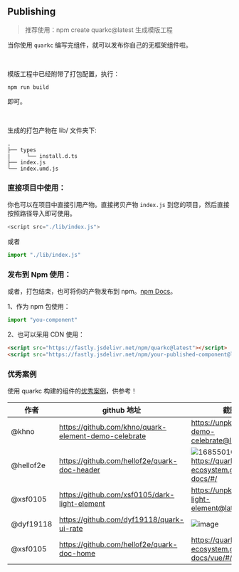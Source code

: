 ## Publishing

> 推荐使用：npm create quarkc@latest 生成模版工程

当你使用 `quarkc` 编写完组件，就可以发布你自己的无框架组件啦。

<br/>

模版工程中已经附带了打包配置，执行：

```shell
npm run build
```
即可。

<br />

生成的打包产物在 lib/ 文件夹下:

```tree
.
├── types
|     └── install.d.ts
├── index.js
└── index.umd.js
```

### 直接项目中使用：

你也可以在项目中直接引用产物。直接拷贝产物 `index.js` 到您的项目，然后直接按照路径导入即可使用。

```js
<script src="./lib/index.js">
```

或者

```js
import "./lib/index.js"
```

### 发布到 Npm 使用：

或者，打包结束，也可将你的产物发布到 npm。[npm Docs](https://docs.npmjs.com/packages-and-modules/contributing-packages-to-the-registry)。

1、作为 npm 包使用：

```js
import "you-component"
```

2、也可以采用 CDN 使用：

```html
<script src="https://fastly.jsdelivr.net/npm/quarkc@latest"></script>
<script src="https://fastly.jsdelivr.net/npm/your-published-component@latest"></script>
```

### 优秀案例

使用 quarkc 构建的组件的[优秀案例](https://github.com/hellof2e/quark#%E4%BC%98%E7%A7%80%E6%A1%88%E4%BE%8B)，供参考！

|  作者   | github 地址  | 截图 / 链接
|  ----  | ----  | ----- |
| @khno  | https://github.com/khno/quark-element-demo-celebrate |  https://unpkg.com/quarkc-demo-celebrate@latest/demo.html |
| @hellof2e  | https://github.com/hellof2e/quark-doc-header | ![1685501041275](https://github.com/hellof2e/quark/assets/14307551/24dd5626-e6a9-452c-9c95-c2cdb8891573) https://quark-ecosystem.github.io/quarkc-docs/#/ |
| @xsf0105  | https://github.com/xsf0105/dark-light-element |  https://unpkg.com/dark-light-element@latest/demo.html |
| @dyf19118  | https://github.com/dyf19118/quark-ui-rate |  ![image](https://github.com/hellof2e/quark-cli/assets/14307551/e11e6c49-4c18-4bca-adc3-01a7198ab2e2) |
| @xsf0105  | https://github.com/hellof2e/quark-doc-home |  https://quark-ecosystem.github.io/quarkd-docs/vue/#/  |

